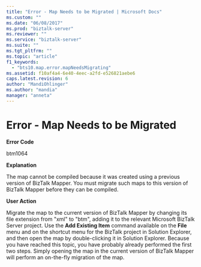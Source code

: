 ```yaml
---
title: "Error - Map Needs to be Migrated | Microsoft Docs"
ms.custom: ""
ms.date: "06/08/2017"
ms.prod: "biztalk-server"
ms.reviewer: ""
ms.service: "biztalk-server"
ms.suite: ""
ms.tgt_pltfrm: ""
ms.topic: "article"
f1_keywords: 
  - "bts10.map.error.mapNeedsMigrating"
ms.assetid: f10af4a4-6e40-4eec-a2fd-e526821aebe6
caps.latest.revision: 6
author: "MandiOhlinger"
ms.author: "mandia"
manager: "anneta"
---
```

# Error - Map Needs to be Migrated
**Error Code**  
  
 btm1064  
  
 **Explanation**  
  
 The map cannot be compiled because it was created using a previous version of BizTalk Mapper. You must migrate such maps to this version of BizTalk Mapper before they can be compiled.  
  
 **User Action**  
  
 Migrate the map to the current version of BizTalk Mapper by changing its file extension from "xml" to "btm", adding it to the relevant Microsoft BizTalk Server project. Use the **Add Existing Item** command available on the **File** menu and on the shortcut menu for the BizTalk project in Solution Explorer, and then open the map by double-clicking it in Solution Explorer. Because you have reached this topic, you have probably already performed the first two steps. Simply opening the map in the current version of BizTalk Mapper will perform an on-the-fly migration of the map.